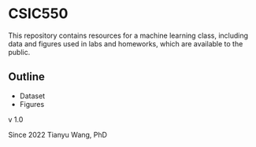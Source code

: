 # CSIC550
This repository contains resources for a machine learning class, including data and figures used in labs and homeworks, which are available to the public.

## Outline
- Dataset
- Figures

v 1.0

Since 2022
Tianyu Wang, PhD

